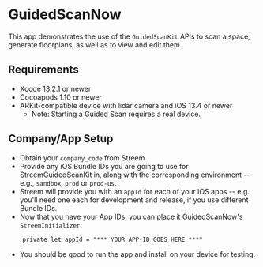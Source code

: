 # GuidedScanNow

This app demonstrates the use of the `GuidedScanKit` APIs to scan a space, generate floorplans, as well as to view and edit them.

## Requirements

* Xcode 13.2.1 or newer
* Cocoapods 1.10 or newer
* ARKit-compatible device with lidar camera and iOS 13.4 or newer
  - Note: Starting a Guided Scan requires a real device.
  
## Company/App Setup

* Obtain your `company_code` from Streem
* Provide any iOS Bundle IDs you are going to use for StreemGuidedScanKit in, along with the corresponding environment -- e.g., `sandbox`, `prod` or `prod-us`.
* Streem will provide you with an `appId` for each of your iOS apps -- e.g. you'll need one each for development and release, if you use different Bundle IDs.
* Now that you have your App IDs, you can place it GuidedScanNow's `StreemInitializer`:
```
    private let appId = "*** YOUR APP-ID GOES HERE ***"
```
* You should be good to run the app and install on your device for testing.

